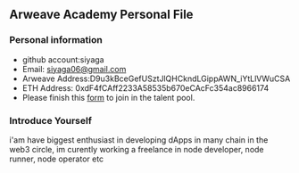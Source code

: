 ## Arweave Academy Personal File

### Personal information

- github account:siyaga
- Email: siyaga06@gmail.com
- Arweave Address:D9u3kBceGefUSztJlQHCkndLGippAWN_iYtLlVWuCSA
- ETH Address: 0xdF4fCAff2233A58535b670eCAcFc354ac8966174
- Please finish this [form](https://docs.google.com/forms/d/e/1FAIpQLSfWA5fIIcBgmRppm3jNz5vmf9Mai_QMVil-2pO4r7YKn_Zhtw/viewform?usp=sf_link) to join in the talent pool.

### Introduce Yourself

i'am have biggest enthusiast in developing dApps in many chain in the web3 circle, im curently working a freelance in node developer, node runner, node operator etc
